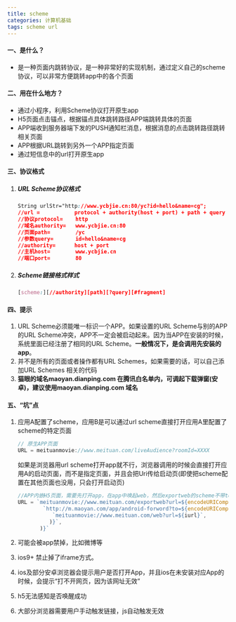 ```yaml
---
title: scheme
categories: 计算机基础
tags: scheme url
---
```


#### 一、是什么？

- 是一种页面内跳转协议，是一种非常好的实现机制，通过定义自己的scheme协议，可以非常方便跳转app中的各个页面


#### 二、用在什么地方？

- 通过小程序，利用Scheme协议打开原生app
- H5页面点击锚点，根据锚点具体跳转路径APP端跳转具体的页面
- APP端收到服务器端下发的PUSH通知栏消息，根据消息的点击跳转路径跳转相关页面
- APP根据URL跳转到另外一个APP指定页面
- 通过短信息中的url打开原生app

<!-- more -->

#### 三、协议格式

1. ##### URL Scheme协议格式

   ```css
   String urlStr="http://www.ycbjie.cn:80/yc?id=hello&name=cg";
   //url =           protocol + authority(host + port) + path + query
   //协议protocol=    http
   //域名authority=   www.ycbjie.cn:80
   //页面path=        /yc
   //参数query=       id=hello&name=cg
   //authority=      host + port
   //主机host=        www.ycbjie.cn
   //端口port=        80
   ```

2. ##### Scheme链接格式样式

   ```css
   [scheme:][//authority][path][?query][#fragment] 
   ```


#### 四、提示

1. URL Scheme必须能唯一标识一个APP。如果设置的URL Scheme与别的APP的URL Scheme冲突，APP不一定会被启动起来。因为当APP在安装的时候，系统里面已经注册了相同的URL Scheme。**一般情况下，是会调用先安装的app**。
2. 并不是所有的页面或者操作都有URL Schemes，如果需要的话，可以自己添加URL Schemes 相关的代码
3. **猫眼的域名maoyan.dianping.com 在腾讯白名单内，可调起下载弹窗(安卓)，建议使用maoyan.dianping.com 域名**


#### 五、“坑”点

1. 应用A配置了scheme，应用B是可以通过url scheme直接打开应用A里配置了scheme的特定页面

   ```js
   // 原生APP页面
   URL = meituanmovie://www.meituan.com/liveAudience?roomId=XXXX
   ```

   如果是浏览器用url scheme打开app就不行，浏览器调用的时候会直接打开应用A的启动页面，而不是指定页面，并且会把Uri传给启动页(即使把scheme配置在其他页面也没用，只会打开启动页)

   ```js
   //APP内嵌H5页面，需要先打开app，在app中唤起web，然后exportweb的scheme不带token等参数信息，需要跳转到http://maoyan.dianping.com/app/android-forword 先携带参数再打开web页面，注意参数中的url需要使用encodeURIComponent编码
   URL = `meituanmovie://www.meituan.com/exportweb?url=${encodeURIComponent(
           `http://m.maoyan.com/app/android-forword?to=${encodeURIComponent(
              `meituanmovie://www.meituan.com/web?url=${iurl}`,
             )}`,
          )}`
   ```

2. 可能会被app禁掉，比如微博等

3. ios9+ 禁止掉了iframe方式。

4. ios及部分安卓浏览器会提示用户是否打开App，并且ios在未安装对应App的时候，会提示“打不开网页，因为该网址无效”

5. h5无法感知是否唤醒成功

6. 大部分浏览器需要用户手动触发链接，js自动触发无效
